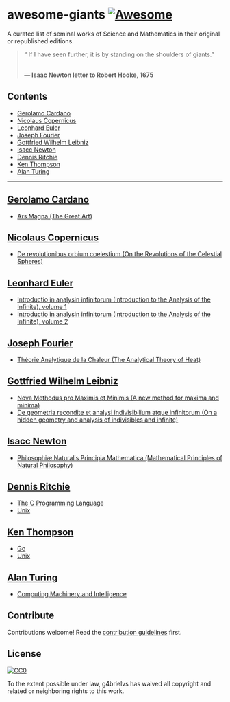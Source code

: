 # awesome-giants [![Awesome](https://awesome.re/badge.svg)](https://awesome.re)

A curated list of seminal works of Science and Mathematics in their original or republished editions.

<blockquote>
“ If I have seen further, it is by standing on the shoulders of giants.”

<br><b>― Isaac Newton letter to Robert Hooke, 1675 </b>
</blockquote>

## Contents

- [Gerolamo Cardano](#gerolamo-cardano)
- [Nicolaus Copernicus](#nicolaus-copernicus)
- [Leonhard Euler](#leonhard-euler)
- [Joseph Fourier](#joseph-fourier)
- [Gottfried Wilhelm Leibniz](#gottfried-wilhelm-leibniz)
- [Isacc Newton](#isacc-newton)
- [Dennis Ritchie](#dennis-ritchie)
- [Ken Thompson](#ken-thompson)
- [Alan Turing](#alan-turing)

---

## [Gerolamo Cardano](https://en.wikipedia.org/wiki/Gerolamo_Cardano)

- [Ars Magna (The Great Art)](http://worldlibrary.org/articles/eng/Ars_Magna_(Gerolamo_Cardano))

## [Nicolaus Copernicus](https://en.wikipedia.org/wiki/Nicolaus_Copernicus)

- [De revolutionibus orbium coelestium (On the Revolutions of the Celestial Spheres)](http://worldlibrary.org/Articles/De%20revolutionibus%20orbium%20coelestium)

## [Leonhard Euler](https://en.wikipedia.org/wiki/Leonhard_Euler)

- [Introductio in analysin infinitorum (Introduction to the Analysis of the Infinite), volume 1](http://eulerarchive.maa.org/pages/E101.html)
- [Introductio in analysin infinitorum (Introduction to the Analysis of the Infinite), volume 2](http://eulerarchive.maa.org/pages/E102.html)

## [Joseph Fourier](https://en.wikipedia.org/wiki/Joseph_Fourier)

- [Théorie Analytique de la Chaleur (The Analytical Theory of Heat)](https://books.google.com/books/about/Th%C3%A9orie_analytique_de_la_chaleur.html?id=1TUVAAAAQAAJ)


## [Gottfried Wilhelm Leibniz](https://en.wikipedia.org/wiki/Gottfried_Wilhelm_Leibniz)

- [Nova Methodus pro Maximis et Minimis (A new method for maxima and minima)](https://www.maa.org/book/export/html/641727)
- [De geometria recondite et analysi indivisibilium atque infinitorum (On a hidden geometry and analysis of indivisibles and infinite)](https://www.maa.org/press/periodicals/convergence/mathematical-treasure-leibnizs-papers-on-calculus-integral-calculus)

## [Isacc Newton](https://en.wikipedia.org/wiki/Isaac_Newton)

- [Philosophiæ Naturalis Principia Mathematica (Mathematical Principles of Natural Philosophy)](https://archive.org/details/newtonspmathema00newtrich)

## [Dennis Ritchie](https://en.wikipedia.org/wiki/Dennis_Ritchie)

- [The C Programming Language](https://en.wikipedia.org/wiki/The_C_Programming_Language)
- [Unix](https://en.wikipedia.org/wiki/Unix)

## [Ken Thompson](https://en.wikipedia.org/wiki/Ken_Thompson)

- [Go](https://golang.org)
- [Unix](https://en.wikipedia.org/wiki/Unix)

## [Alan Turing](https://en.wikipedia.org/wiki/Alan_Turing)

- [Computing Machinery and Intelligence](https://www.cs.mcgill.ca/~dprecup/courses/AI/Materials/turing1950.pdf)

## Contribute

Contributions welcome! Read the [contribution guidelines](contributing.md) first.


## License

[![CC0](https://mirrors.creativecommons.org/presskit/buttons/88x31/svg/cc-zero.svg)](https://creativecommons.org/publicdomain/zero/1.0)

To the extent possible under law, g4brielvs has waived all copyright and
related or neighboring rights to this work.
